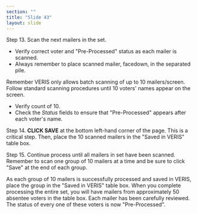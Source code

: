 ```yaml
---
section: ""
title: "Slide 43"
layout: slide
---
```


Step 13. Scan the next mailers in the set.

- Verify correct voter and "Pre-Processed" status as each mailer is scanned.
- Always remember to place scanned mailer, facedown, in the separated pile.

Remember VERIS only allows batch scanning of up to 10 mailers/screen. Follow standard scanning procedures until 10 voters' names appear on the screen.

- Verify count of 10.
- Check the _Status_ fields to ensure that "Pre-Processed" appears after each voter's name.

Step 14. **CLICK SAVE** at the bottom left-hand corner of the page. This is a critical step. Then, place the 10 scanned mailers in the "Saved in VERIS" table box.

Step 15. Continue process until all mailers in set have been scanned. Remember to scan one group of 10 mailers at a time and be sure to click "Save" at the end of each group.

As each group of 10 mailers is successfully processed and saved in VERIS, place the group in the "Saved in VERIS" table box. When you complete processing the entire set, you will have mailers from approximately 50 absentee voters in the table box. Each mailer has been carefully reviewed. The status of every one of these voters is now "Pre-Processed".